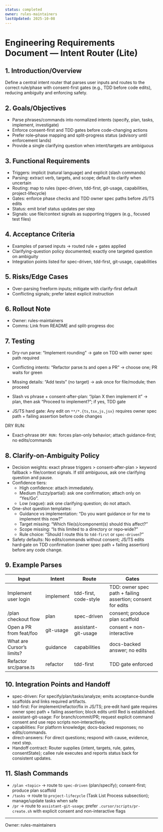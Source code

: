 ```yaml
---
status: completed
owner: rules-maintainers
lastUpdated: 2025-10-08
---
```


# Engineering Requirements Document — Intent Router (Lite)


## 1. Introduction/Overview

Define a central intent router that parses user inputs and routes to the correct rule/phase with consent-first gates (e.g., TDD before code edits), reducing ambiguity and enforcing safety.

## 2. Goals/Objectives

- Parse phrases/commands into normalized intents (specify, plan, tasks, implement, investigate)
- Enforce consent-first and TDD gates before code-changing actions
- Prefer role–phase mapping and split-progress status (advisory until enforcement lands)
- Provide a single clarifying question when intent/targets are ambiguous

## 3. Functional Requirements

- Triggers: implicit (natural language) and explicit (slash commands)
- Parsing: extract verb, targets, and scope; default to clarify when uncertain
- Routing: map to rules (spec-driven, tdd-first, git-usage, capabilities, project-lifecycle)
- Gates: enforce phase checks and TDD owner spec paths before JS/TS edits
- Status: emit brief status updates per step
- Signals: use file/context signals as supporting triggers (e.g., focused test files)

## 4. Acceptance Criteria

- Examples of parsed inputs → routed rule + gates applied
- Clarifying-question policy documented; exactly one targeted question on ambiguity
- Integration points listed for spec-driven, tdd-first, git-usage, capabilities

## 5. Risks/Edge Cases

- Over-parsing freeform inputs; mitigate with clarify-first default
- Conflicting signals; prefer latest explicit instruction

## 6. Rollout Note

- Owner: rules-maintainers
- Comms: Link from README and split-progress doc

## 7. Testing

- Dry-run parse: “Implement rounding” → gate on TDD with owner spec path required

- Conflicting intents: “Refactor parse.ts and open a PR” → choose one; PR waits for green
- Missing details: “Add tests” (no target) → ask once for file/module; then proceed
- Slash vs phrase + consent-after-plan: “/plan X then implement it” → plan, then ask “Proceed to implement?”; if yes, TDD gate
- JS/TS hard gate: Any edit on `**/*.{ts,tsx,js,jsx}` requires owner spec path + failing assertion before code changes

DRY RUN:

- Exact-phrase `DRY RUN:` forces plan-only behavior; attach guidance-first; no edits/commands

## 8. Clarify-on-Ambiguity Policy

- Decision weights: exact phrase triggers > consent-after-plan > keyword fallback > file/context signals. If still ambiguous, ask one clarifying question and pause.
- Confidence tiers:
  - High confidence: attach immediately.
  - Medium (fuzzy/partial): ask one confirmation; attach only on “Yes/Go”.
  - Low (vague): ask one clarifying question; do not attach.
- One-shot question templates:
  - Guidance vs implementation: “Do you want guidance or for me to implement this now?”
  - Target missing: “Which file(s)/component(s) should this affect?”
  - Scope missing: “Is this limited to a directory or repo‑wide?”
  - Rule choice: “Should I route this to `tdd-first` or `spec-driven`?”
- Safety defaults: No edits/commands without consent; JS/TS edits hard‑gate on TDD confirmation (owner spec path + failing assertion) before any code change.

## 9. Example Parses

| Input                     | Intent    | Route                 | Gates                                                       |
| ------------------------- | --------- | --------------------- | ----------------------------------------------------------- |
| Implement user login      | implement | tdd-first, code-style | TDD: owner spec path + failing assertion; consent for edits |
| /plan checkout flow       | plan      | spec-driven           | consent; produce plan scaffold                              |
| Open a PR from feat/foo   | git-usage | assistant-git-usage   | consent + non-interactive                                   |
| What are Cursor’s limits? | guidance  | capabilities          | docs-backed answer; no edits                                |
| Refactor src/parse.ts     | refactor  | tdd-first             | TDD gate enforced                                           |

## 10. Integration Points and Handoff

- spec-driven: For specify/plan/tasks/analyze; emits acceptance-bundle scaffolds and links required artifacts.
- tdd-first: For implement/refactor/fix in JS/TS; pre‑edit hard gate requires owner spec path + failing assertion; block edits until Red is established.
- assistant-git-usage: For branch/commit/PR; request explicit command consent and use repo scripts non‑interactively.
- capabilities: For platform knowledge; docs-backed responses; no edits/commands.
- direct-answers: For direct questions; respond with cause, evidence, next step.
- Handoff contract: Router supplies {intent, targets, rule, gates, consentState}; callee rule executes and reports status back for consistent updates.

## 11. Slash Commands

- `/plan <topic>` → route to `spec-driven` (plan/specify); consent-first; produce plan scaffold
- `/tasks` → route to `project-lifecycle` (Task List Process subsection); manage/update tasks when safe
- `/pr` → route to `assistant-git-usage`; prefer `.cursor/scripts/pr-create.sh` with explicit consent and non-interactive flags

---

Owner: rules-maintainers
